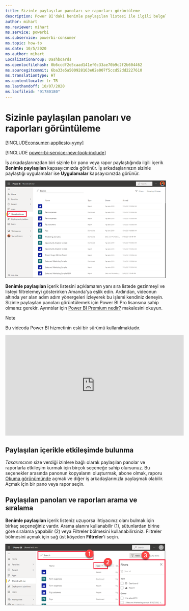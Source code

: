 ```yaml
---
title: Sizinle paylaşılan panoları ve raporları görüntüleme
description: Power BI'daki benimle paylaşılan listesi ile ilgili belgeler
author: mihart
ms.reviewer: mihart
ms.service: powerbi
ms.subservice: powerbi-consumer
ms.topic: how-to
ms.date: 10/5/2020
ms.author: mihart
LocalizationGroup: Dashboards
ms.openlocfilehash: 0b6ccdf2e5caad141ef0c33ae70b9c2f2b604462
ms.sourcegitcommit: 6ba33e5a500928163e02e007f5ccd52dd2227610
ms.translationtype: HT
ms.contentlocale: tr-TR
ms.lasthandoff: 10/07/2020
ms.locfileid: "91780180"
---
```

# <a name="display-the-dashboards-and-reports-that-have-been-shared-with-me"></a>Sizinle paylaşılan panoları ve raporları görüntüleme

[!INCLUDE[consumer-appliesto-yyny](../includes/consumer-appliesto-yyny.md)]

[!INCLUDE [power-bi-service-new-look-include](../includes/power-bi-service-new-look-include.md)]

İş arkadaşlarınızdan biri sizinle bir pano veya rapor paylaştığında ilgili içerik **Benimle paylaşılan** kapsayıcınızda görünür. İş arkadaşlarınızın sizinle paylaştığı uygulamalar ise **Uygulamalar** kapsayıcınızda görünür.   

![Paylaş simgesi](./media/end-user-shared-with-me/power-bi-shared-with-me.png)

**Benimle paylaşılan** içerik listesini açıklamanın yanı sıra listede gezinmeyi ve listeyi filtrelemeyi gösterirken Amanda'ya eşlik edin. Ardından, videonun altında yer alan adım adım yönergeleri izleyerek bu işlemi kendiniz deneyin. Sizinle paylaşılan panoları görüntülemek için Power BI Pro lisansına sahip olmanız gerekir. Ayrıntılar için [Power BI Premium nedir?](../admin/service-premium-what-is.md) makalesini okuyun.
    

> [!NOTE]
> Bu videoda Power BI hizmetinin eski bir sürümü kullanılmaktadır.
    

<iframe width="560" height="315" src="https://www.youtube.com/embed/G26dr2PsEpk" frameborder="0" allowfullscreen></iframe>

## <a name="interact-with-shared-content"></a>Paylaşılan içerikle etkileşimde bulunma

*Tasarımcının* size verdiği izinlere bağlı olarak paylaşılan panolar ve raporlarla etkileşim kurmak için birçok seçeneğe sahip olursunuz. Bu seçenekler arasında panonun kopyalarını oluşturmak, abone olmak, raporu [Okuma görünümünde](end-user-reading-view.md) açmak ve diğer iş arkadaşlarınızla paylaşmak olabilir. Açmak için bir pano veya rapor seçin.


## <a name="search-and-sort-shared-dashboards-and-reports"></a>Paylaşılan panoları ve raporları arama ve sıralama
**Benimle paylaşılan** içerik listeniz uzuyorsa ihtiyacınız olanı bulmak için birkaç seçeneğiniz vardır. Arama alanını kullanabilir (1), sütunlardan birine göre sıralama yapabilir (2) veya Filtreler bölmesini kullanabilirsiniz. Filtreler bölmesini açmak için sağ üst köşeden **Filtreler**'i seçin.    

![Pano Sahibi ve Arama](./media/end-user-shared-with-me/power-bi-filter.png)
